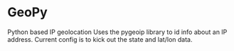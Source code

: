 # GeoPy
Python based IP geolocation
Uses the pygeoip library to id info about an IP address.
Current config is to kick out the state and lat/lon data.

 
